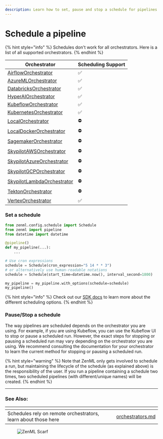 ```yaml
---
description: Learn how to set, pause and stop a schedule for pipelines.
---
```


# Schedule a pipeline

{% hint style="info" %}
Schedules don't work for all orchestrators. Here is a list of all supported orchestrators.
{% endhint %}

| Orchestrator                                                                     | Scheduling Support |
|----------------------------------------------------------------------------------|--------------------|
| [AirflowOrchestrator](../../../component-guide/orchestrators/airflow.md)            | ✅                 |
| [AzureMLOrchestrator](../../../component-guide/orchestrators/azureml.md)            | ✅                 |
| [DatabricksOrchestrator](../../../component-guide/orchestrators/databricks.md)      | ✅                 |
| [HyperAIOrchestrator](../../component-guide/orchestrators/hyperai.md)            | ✅                 |
| [KubeflowOrchestrator](../../../component-guide/orchestrators/kubeflow.md)          | ✅                 |
| [KubernetesOrchestrator](../../../component-guide/orchestrators/kubernetes.md)      | ✅                 |
| [LocalOrchestrator](../../../component-guide/orchestrators/local.md)                | ⛔️                 |
| [LocalDockerOrchestrator](../../../component-guide/orchestrators/local-docker.md)   | ⛔️                 |
| [SagemakerOrchestrator](../../../component-guide/orchestrators/sagemaker.md)        | ⛔️                 |
| [SkypilotAWSOrchestrator](../../../component-guide/orchestrators/skypilot-vm.md)    | ⛔️                 |
| [SkypilotAzureOrchestrator](../../../component-guide/orchestrators/skypilot-vm.md)  | ⛔️                 |
| [SkypilotGCPOrchestrator](../../../component-guide/orchestrators/skypilot-vm.md)    | ⛔️                 |
| [SkypilotLambdaOrchestrator](../../../component-guide/orchestrators/skypilot-vm.md) | ⛔️                 |
| [TektonOrchestrator](../../../component-guide/orchestrators/tekton.md)              | ⛔️                 |
| [VertexOrchestrator](../../../component-guide/orchestrators/vertex.md)              | ✅                 |


### Set a schedule

```python
from zenml.config.schedule import Schedule
from zenml import pipeline
from datetime import datetime

@pipeline()
def my_pipeline(...):
    ...

# Use cron expressions
schedule = Schedule(cron_expression="5 14 * * 3")
# or alternatively use human-readable notations
schedule = Schedule(start_time=datetime.now(), interval_second=1800)

my_pipeline = my_pipeline.with_options(schedule=schedule)
my_pipeline()
```

{% hint style="info" %}
Check out our [SDK docs](https://sdkdocs.zenml.io/latest/core\_code\_docs/core-config/#zenml.config.schedule.Schedule) to learn more about the different scheduling options.
{% endhint %}

### Pause/Stop a schedule

The way pipelines are scheduled depends on the orchestrator you are using. For example, if you are using Kubeflow, you can use the Kubeflow UI to stop or pause a scheduled run. However, the exact steps for stopping or pausing a scheduled run may vary depending on the orchestrator you are using. We recommend consulting the documentation for your orchestrator to learn the current method for stopping or pausing a scheduled run.

{% hint style="warning" %}
Note that ZenML only gets involved to schedule a run, but maintaining the lifecycle of the schedule (as explained above) is the responsibility of the user. If you run a pipeline containing a schedule two times, two scheduled pipelines (with different/unique names) will be created.
{% endhint %}


***

### See Also:

<table data-view="cards">
    <thead>
    <tr>
        <th></th>
        <th></th>
        <th></th>
        <th data-hidden data-card-target data-type="content-ref"></th>
    </tr>
    </thead>
    <tbody>
    <tr>
        <td>Schedules rely on remote orchestrators, learn about those here</td>
        <td></td>
        <td></td>
        <td><a href="../../../component-guide/orchestrators/orchestrators.md">orchestrators.md</a></td>
    </tr>
    </tbody>
</table>

<figure><img src="https://static.scarf.sh/a.png?x-pxid=f0b4f458-0a54-4fcd-aa95-d5ee424815bc" alt="ZenML Scarf"><figcaption></figcaption></figure>
